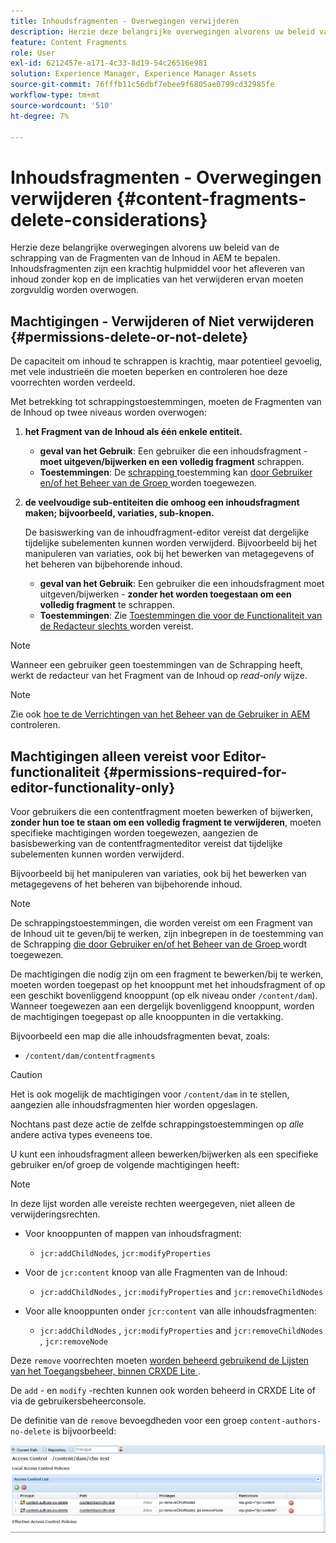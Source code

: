 ```yaml
---
title: Inhoudsfragmenten - Overwegingen verwijderen
description: Herzie deze belangrijke overwegingen alvorens uw beleid van de schrapping van de Fragmenten van de Inhoud in AEM te bepalen. Inhoudsfragmenten zijn een krachtig hulpmiddel voor het afleveren van inhoud zonder kop en de implicaties van het verwijderen ervan moeten zorgvuldig worden overwogen.
feature: Content Fragments
role: User
exl-id: 6212457e-a171-4c33-8d19-54c26516e981
solution: Experience Manager, Experience Manager Assets
source-git-commit: 76fffb11c56dbf7ebee9f6805ae0799cd32985fe
workflow-type: tm+mt
source-wordcount: '510'
ht-degree: 7%

---
```


# Inhoudsfragmenten - Overwegingen verwijderen {#content-fragments-delete-considerations}

Herzie deze belangrijke overwegingen alvorens uw beleid van de schrapping van de Fragmenten van de Inhoud in AEM te bepalen. Inhoudsfragmenten zijn een krachtig hulpmiddel voor het afleveren van inhoud zonder kop en de implicaties van het verwijderen ervan moeten zorgvuldig worden overwogen.

## Machtigingen - Verwijderen of Niet verwijderen {#permissions-delete-or-not-delete}

De capaciteit om inhoud te schrappen is krachtig, maar potentieel gevoelig, met vele industrieën die moeten beperken en controleren hoe deze voorrechten worden verdeeld.

Met betrekking tot schrappingstoestemmingen, moeten de Fragmenten van de Inhoud op twee niveaus worden overwogen:

1. **het Fragment van de Inhoud als één enkele entiteit.**

   * **geval van het Gebruik**: Een gebruiker die een inhoudsfragment - **moet uitgeven/bijwerken en een volledig fragment** schrappen.
   * **Toestemmingen**: De [ schrapping ](/help/sites-administering/security.md#actions) toestemming kan [ door Gebruiker en/of het Beheer van de Groep ](/help/sites-administering/security.md#managing-permissions) worden toegewezen.

2. **de veelvoudige sub-entiteiten die omhoog een inhoudsfragment maken; bijvoorbeeld, variaties, sub-knopen.**

   De basiswerking van de inhoudfragment-editor vereist dat dergelijke tijdelijke subelementen kunnen worden verwijderd. Bijvoorbeeld bij het manipuleren van variaties, ook bij het bewerken van metagegevens of het beheren van bijbehorende inhoud.

   * **geval van het Gebruik**: Een gebruiker die een inhoudsfragment moet uitgeven/bijwerken - **zonder het worden toegestaan om een volledig fragment** te schrappen.
   * **Toestemmingen**: Zie [ Toestemmingen die voor de Functionaliteit van de Redacteur slechts ](#permissions-required-for-editor-functionality-only) worden vereist.

>[!NOTE]
>
>Wanneer een gebruiker geen [ ](/help/sites-administering/security.md#actions) toestemmingen van de Schrapping heeft, werkt de redacteur van het Fragment van de Inhoud op *read-only* wijze.

>[!NOTE]
>
>Zie ook [ hoe te de Verrichtingen van het Beheer van de Gebruiker in AEM ](/help/sites-administering/audit-user-management-operations.md) controleren.

## Machtigingen alleen vereist voor Editor-functionaliteit {#permissions-required-for-editor-functionality-only}

Voor gebruikers die een contentfragment moeten bewerken of bijwerken, **zonder hun toe te staan om een volledig fragment te verwijderen**, moeten specifieke machtigingen worden toegewezen, aangezien de basisbewerking van de contentfragmenteditor vereist dat tijdelijke subelementen kunnen worden verwijderd.

Bijvoorbeeld bij het manipuleren van variaties, ook bij het bewerken van metagegevens of het beheren van bijbehorende inhoud.

>[!NOTE]
>
>De schrappingstoestemmingen, die worden vereist om een Fragment van de Inhoud uit te geven/bij te werken, zijn inbegrepen in de toestemming van de Schrapping [ die door Gebruiker en/of het Beheer van de Groep ](/help/sites-administering/security.md#managing-permissions) wordt toegewezen.

De machtigingen die nodig zijn om een fragment te bewerken/bij te werken, moeten worden toegepast op het knooppunt met het inhoudsfragment of op een geschikt bovenliggend knooppunt (op elk niveau onder `/content/dam`). Wanneer toegewezen aan een dergelijk bovenliggend knooppunt, worden de machtigingen toegepast op alle knooppunten in die vertakking.

Bijvoorbeeld een map die alle inhoudsfragmenten bevat, zoals:

* `/content/dam/contentfragments`

>[!CAUTION]
>
>Het is ook mogelijk de machtigingen voor `/content/dam` in te stellen, aangezien alle inhoudsfragmenten hier worden opgeslagen.
>
>Nochtans past deze actie de zelfde schrappingstoestemmingen op *alle* andere activa types eveneens toe.

U kunt een inhoudsfragment alleen bewerken/bijwerken als een specifieke gebruiker en/of groep de volgende machtigingen heeft:

>[!NOTE]
>
>In deze lijst worden alle vereiste rechten weergegeven, niet alleen de verwijderingsrechten.

* Voor knooppunten of mappen van inhoudsfragment:

   * `jcr:addChildNodes`, `jcr:modifyProperties`

* Voor de `jcr:content` knoop van alle Fragmenten van de Inhoud:

   * `jcr:addChildNodes` , `jcr:modifyProperties` and `jcr:removeChildNodes`

* Voor alle knooppunten onder `jcr:content` van alle inhoudsfragmenten:

   * `jcr:addChildNodes` , `jcr:modifyProperties` and `jcr:removeChildNodes` , `jcr:removeNode`

Deze `remove` voorrechten moeten [ worden beheerd gebruikend de Lijsten van het Toegangsbeheer, binnen CRXDE Lite ](/help/sites-administering/user-group-ac-admin.md#access-right-management).

De `add` - en `modify` -rechten kunnen ook worden beheerd in CRXDE Lite of via de gebruikersbeheerconsole.

De definitie van de `remove` bevoegdheden voor een groep `content-authors-no-delete` is bijvoorbeeld:

![ cf-schrapping-03 ](assets/cf-delete-03.png)
